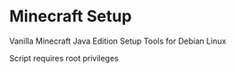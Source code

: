 # Minecraft Setup
Vanilla Minecraft Java Edition Setup Tools for Debian Linux

Script requires root privileges